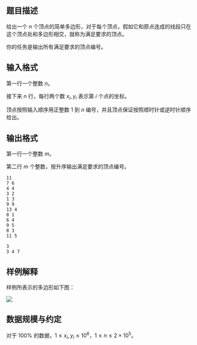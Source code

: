 ## 题目描述

给出一个 $n$ 个顶点的简单多边形，对于每个顶点，假如它和原点连成的线段只在这个顶点处和多边形相交，就称为满足要求的顶点。

你的任务是输出所有满足要求的顶点编号。

## 输入格式

第一行一个整数 $n$。

接下来 $n$ 行，每行两个数 $x_i,y_i$ 表示第 $i$ 个点的坐标。

顶点按照输入顺序用正整数 $1$ 到 $n$ 编号，并且顶点保证按照顺时针或逆时针顺序给出。

## 输出格式

第一行一个整数 $m$。

第二行 $m$ 个整数，按升序输出满足要求的顶点编号。

```input1
11
7 6
4 4
3 2
1 3
9 9 
13 4
8 1
6 4
9 5
8 3
11 5
```

```output1
3
3 4 7
```

## 样例解释

样例所表示的多边形如下图：

![](file://pic1.jpg)

## 数据规模与约定

对于 $100\%$​ 的数据，$1\leq x_i,y_i \leq 10^6$​，$1\leq n\leq 2\times 10^5$。

